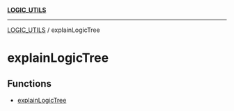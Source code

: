 [**LOGIC_UTILS**](../README.md)

***

[LOGIC_UTILS](../README.md) / explainLogicTree

# explainLogicTree

## Functions

- [explainLogicTree](functions/explainLogicTree.md)
